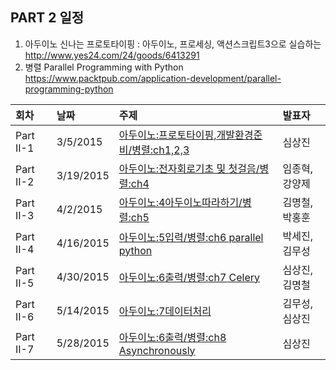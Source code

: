 ## PART 2 일정


1. 아두이노
신나는 프로토타이핑 : 아두이노, 프로세싱, 액션스크립트3으로 실습하는
http://www.yes24.com/24/goods/6413291
2. 병렬 
Parallel Programming with Python
https://www.packtpub.com/application-development/parallel-programming-python


|회차	    |날짜	   |주제	                                                    |발표자	|
|:---	    |:---	   |:---	                                                    |:---	|
|Part II-1    |3/5/2015  |[아두이노:프로토타이핑,개발환경준비/병렬:ch1,2,3](d01.md) |심상진 |
|Part II-2    |3/19/2015  |[아두이노:전자회로기초 및 첫걸음/병렬:ch4](d02.md) |임종혁,강양제  |
|Part II-3    |4/2/2015  |[아두이노:4아두이노따라하기/병렬:ch5](d03.md) |김명철,박홍훈 |
|Part II-4    |4/16/2015  |[아두이노:5입력/병렬:ch6 parallel python](d04.md) |박세진,김무성  |
|Part II-5    |4/30/2015  |[아두이노:6출력/병렬:ch7 Celery](d05.md) |심상진,김명철  |
|Part II-6    |5/14/2015  |[아두이노:7데이터처리](d06.md) |김무성,심상진  |
|Part II-7    |5/28/2015  |[아두이노:6출력/병렬:ch8 Asynchronously](d07.md) |심상진  |

